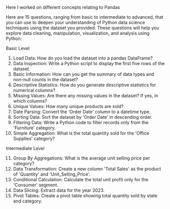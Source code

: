 
Here I worked on different concepts relating to Pandas


Here are 15 questions, ranging from basic to intermediate to advanced, that you can use to deepen your understanding of Python data science techniques using the dataset you provided. These questions will help you explore data cleaning, manipulation, visualization, and analysis using Python:

 Basic Level
1. Load Data: How do you load the dataset into a pandas DataFrame?
2. Data Inspection: Write a Python script to display the first five rows of the dataset.
3. Basic Information: How can you get the summary of data types and non-null counts in the dataset?
4. Descriptive Statistics: How do you generate descriptive statistics for numerical columns?
5. Missing Values: Are there any missing values in the dataset? If yes, in which columns?
6. Unique Values: How many unique products are sold?
7. Date Parsing: Convert the 'Order Date' column to a datetime type.
8. Sorting Data: Sort the dataset by 'Order Date' in descending order.
9. Filtering Data: Write a Python code to filter records only from the 'Furniture' category.
10. Simple Aggregation: What is the total quantity sold for the 'Office Supplies' category?

 Intermediate Level
 
11. Group By Aggregations: What is the average unit selling price per category?
12. Data Transformation: Create a new column 'Total Sales' as the product of 'Quantity' and 'Unit_Selling_Price'.
13. Conditional Calculation: Calculate the total unit profit only for the 'Consumer' segment.
14. Data Slicing: Extract data for the year 2023.
15. Pivot Tables: Create a pivot table showing total quantity sold by state and category.
